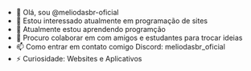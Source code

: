 - 👋 Olá, sou @meliodasbr-oficial
- 👀 Estou interessado atualmente em programação de sites
- 🌱 Atualmente estou aprendendo programção
- 💞️ Procuro colaborar em com amigos e estudantes para trocar ideias
- 📫 Como entrar em contato comigo Discord: meliodasbr_oficial
- ⚡ Curiosidade: Websites e Aplicativos
<!---
meliodasbr-oficial/meliodasbr-oficial é um repositório ✨ especial ✨ porque seu `README.md` (este arquivo) aparece no seu perfil do GitHub.
Você pode clicar no link Visualizar para ver suas alterações.
--->
